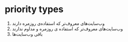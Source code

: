 # priority types

1. وب‌سایت‌های معروف‌تر که استفاده‌ی روزمره دارند
2. وب‌سایت‌های معروف‌تر که استفاده ی روزمره و مداوم ندارند
3. باقی وب‌سایت‌ها